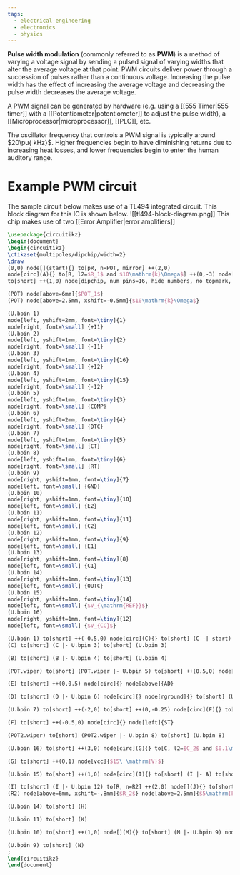 ```yaml
---
tags:
  - electrical-engineering
  - electronics
  - physics
---
```

**Pulse width modulation** (commonly referred to as **PWM**) is a method of varying a voltage signal by sending a pulsed signal of varying widths that alter the average voltage at that point. PWM circuits deliver power through a succession of pulses rather than a continuous voltage. Increasing the pulse width has the effect of increasing the average voltage and decreasing the pulse width decreases the average voltage. 

A PWM signal can be generated by hardware (e.g. using a [[555 Timer|555 timer]] with a [[Potentiometer|potentiometer]] to adjust the pulse width), a [[Microprocessor|microprocessor]], [[PLC]], etc. 

The oscillator frequency that controls a PWM signal is typically around $20\pu{ kHz}$. Higher frequencies begin to have diminishing returns due to increasing heat losses, and lower frequencies begin to enter the human auditory range.
# Example PWM circuit
The sample circuit below makes use of a TL494 integrated circuit. This block diagram for this IC is shown below.
![[tl494-block-diagram.png]]
This chip makes use of two [[Error Amplifier|error amplifiers]] 

```tikz
\usepackage{circuitikz}
\begin{document}
\begin{circuitikz}
\ctikzset{multipoles/dipchip/width=2}
\draw
(0,0) node[](start){} to[pR, n=POT, mirror] ++(2,0)
node[circ](A){} to[R, l2=$R_1$ and $10\mathrm{k}\Omega$] ++(0,-3) node[circ](B){}
to[short] ++(1,0) node[dipchip, num pins=16, hide numbers, no topmark, external pins width=0.25, anchor=bpin 2](U){}

(POT) node[above=6mm]{$POT_1$}
(POT) node[above=2.5mm, xshift=-0.5mm]{$10\mathrm{k}\Omega$}

(U.bpin 1) 
node[left, yshift=2mm, font=\tiny]{1} 
node[right, font=\small] {+I1}
(U.bpin 2)
node[left, yshift=1mm, font=\tiny]{2} 
node[right, font=\small] {-I1}
(U.bpin 3)
node[left, yshift=1mm, font=\tiny]{16} 
node[right, font=\small] {+I2}
(U.bpin 4)
node[left, yshift=1mm, font=\tiny]{15} 
node[right, font=\small] {-I2}
(U.bpin 5)
node[left, yshift=1mm, font=\tiny]{3} 
node[right, font=\small] {COMP}
(U.bpin 6)
node[left, yshift=2mm, font=\tiny]{4} 
node[right, font=\small] {DTC}
(U.bpin 7)
node[left, yshift=1mm, font=\tiny]{5} 
node[right, font=\small] {CT}
(U.bpin 8)
node[left, yshift=1mm, font=\tiny]{6} 
node[right, font=\small] {RT}
(U.bpin 9)
node[right, yshift=1mm, font=\tiny]{7} 
node[left, font=\small] {GND}
(U.bpin 10)
node[right, yshift=1mm, font=\tiny]{10} 
node[left, font=\small] {E2}
(U.bpin 11)
node[right, yshift=1mm, font=\tiny]{11} 
node[left, font=\small] {C2}
(U.bpin 12)
node[right, yshift=1mm, font=\tiny]{9} 
node[left, font=\small] {E1}
(U.bpin 13)
node[right, yshift=1mm, font=\tiny]{8} 
node[left, font=\small] {C1}
(U.bpin 14)
node[right, yshift=1mm, font=\tiny]{13} 
node[left, font=\small] {OUTC}
(U.bpin 15)
node[right, yshift=1mm, font=\tiny]{14} 
node[left, font=\small] {$V_{\mathrm{REF}}$}
(U.bpin 16)
node[right, yshift=1mm, font=\tiny]{12} 
node[left, font=\small] {$V_{CC}$}

(U.bpin 1) to[short] ++(-0.5,0) node[circ](C){} to[short] (C -| start) node[circ](D){} to[short] (start)
(C) to[short] (C |- U.bpin 3) to[short] (U.bpin 3)

(B) to[short] (B |- U.bpin 4) to[short] (U.bpin 4)

(POT.wiper) to[short] (POT.wiper |- U.bpin 5) to[short] ++(0.5,0) node[circ](E){} to[short] (U.bpin 5)

(E) to[short] ++(0,0.5) node[circ]{} node[above]{AD}

(D) to[short] (D |- U.bpin 6) node[circ]{} node[rground]{} to[short] (U.bpin 6)

(U.bpin 7) to[short] ++(-2,0) to[short] ++(0,-0.25) node[circ](F){} to[C, l2_=$C_1$ and $0.01\mu\mathrm{F}$] ++(0,-1) node[rground]{} node[circ]{} to[pR, l2_=$POT_2$ and $10\mathrm{k}\Omega$, n=POT2] ++(2,0)

(F) to[short] ++(-0.5,0) node[circ]{} node[left]{ST}

(POT2.wiper) to[short] (POT2.wiper |- U.bpin 8) to[short] (U.bpin 8)

(U.bpin 16) to[short] ++(3,0) node[circ](G){} to[C, l2=$C_2$ and $0.1\mu\mathrm{F}$] (G |- U.bpin 14) node[circ](H){} node[rground]{}

(G) to[short] ++(0,1) node[vcc]{$15\ \mathrm{V}$}

(U.bpin 15) to[short] ++(1,0) node[circ](I){} to[short] (I |- A) to[short] (A)

(I) to[short] (I |- U.bpin 12) to[R, n=R2] ++(2,0) node[](J){} to[short] (J |- U.bpin 11) node[circ](K){} to[short] ++(1,0) node[ocirc]{} node[right]{PWM}
(R2) node[above=6mm, xshift=-.8mm]{$R_2$} node[above=2.5mm]{$5\mathrm{k}\Omega$}

(U.bpin 14) to[short] (H)

(U.bpin 11) to[short] (K)

(U.bpin 10) to[short] ++(1,0) node[](M){} to[short] (M |- U.bpin 9) node[circ](N){} node[rground]{}

(U.bpin 9) to[short] (N)
; 
\end{circuitikz}
\end{document}
```
